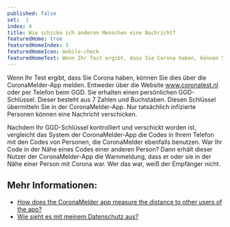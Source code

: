 ```yaml
---
published: false
set:  1
index: 4
title: Wie schicke ich anderen Menschen eine Nachricht?
featuredHome: true
featuredHomeIndex: 3
featuredHomeIcon: mobile-check
featuredHomeText: Wenn Ihr Test ergibt, dass Sie Corona haben, können Sie dies ...
---
```

Wenn Ihr Test ergibt, dass Sie Corona haben, können Sie dies über die CoronaMelder-App melden. Entweder über die Website www.coronatest.nl oder per Telefon beim GGD. Sie erhalten einen persönlichen GGD-Schlüssel. Dieser besteht aus 7 Zahlen und Buchstaben. Diesen Schlüssel übermitteln Sie in der CoronaMelder-App. Nur tatsächlich infizierte Personen können eine Nachricht verschicken.

Nachdem Ihr GGD-Schlüssel kontrolliert und verschickt worden ist, vergleicht das System der CoronaMelder-App die Codes in Ihrem Telefon mit den Codes von Personen, die CoronaMelder ebenfalls benutzen. War Ihr Code in der Nähe eines Codes einer anderen Person? Dann erhält dieser Nutzer der CoronaMelder-App die Warnmeldung, dass er oder sie in der Nähe einer Person mit Corona war. Wer das war, weiß der Empfänger nicht. 

## Mehr Informationen:
- <a href="/{{page.lang}}/faq/2-1-hoe-meet-coronamelder-de-afstand" lang="en" hreflang="en">How does the CoronaMelder app measure the distance to other users of the app?</a> 
- <a href="/{{page.lang}}/faq/2-8-hoe-zit-het-met-mijn-privacy">Wie sieht es mit meinem Datenschutz aus?</a>
